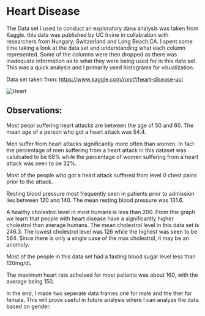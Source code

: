 # Heart Disease
The Data set I used to conduct an exploratory dana analysis was taken from Kaggle. this data was published by UC Irvine in collabration with researchers from Hungary, Switzerland and Long Beach,CA.
I spent some time taking a look at the data set and understanding what each column represented. Some of the columns were then dropped as there was inadequate information as to what they were being used for in this data set. This was a quick analysis and I primarily used histograms for visualization.

Data set taken from:
https://www.kaggle.com/ronitf/heart-disease-uci

![Heart](https://c-0pruhskhx78v9x24lpjx2ezhepgx2efrp.g01.webmd.com/g00/3_c-0zzz.zhepg.frp_/c-0PRUHSKHXV9x24kwwsvx3ax2fx2flpj.zhepg.frpx2fgwpfpvx2folyhx2fzhepgx2ffrqvx78phu_dvvhwvx2fvlwh_lpdjhvx2fduwlfohvx2fkhdowk_wrrovx2fglg_brx78_nqrz_wklv_frx78og_ohdg_wr_khduw_glvhdvh_volghvkrzx2f726vv_wklqnvwrfn_ui_khduw_loox78vwudwlrq.msjx3fl43f.pdunx3dlpdjh_$/$/$/$/$/$/$/$/$/$)

## Observations:
Most peopl suffering heart attacks are between the age of 50 and 60. The mean age of a person who got a heart attack was 54.4.

Men suffer from heart attacks significantly more often than women. In fact the percentage of men suffering from a heart attack in this dataset was calulcated to be 68% while the percentage of women suffering from a heart attack was seen to be 32%.

Most of the people who got a heart attack suffered from level 0 chest pains prior to the attack.

Resting blood pressure most frequently seen in patients prior to admission lies between 120 and 140. The mean resting blood pressure was 131.6.

A healthy cholestrol level in most humans is less than 200. From this graph we learn that people with heart disease have a significantly higher cholestrol than average humans. The mean cholestrol level in this data set is 246.3. The lowest cholestrol level was 126 while the highest was seen to be 564. Since there is only a single case of the max cholestrol, it may be an anomoly.

Most of the people in this data set had a fasting blood sugar level less than 120mg/dL

The maximum heart rate acheived for most patients was about 160, with the average being 150.


In the end, I made two seperate data frames one for male and the ther for female. This will prove useful in future analysis where I can analyze the data based on gender. 

